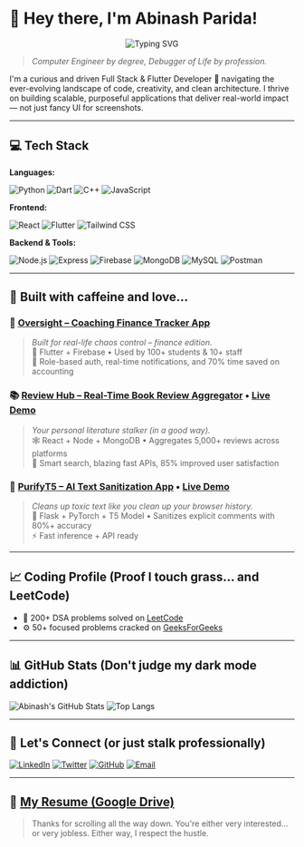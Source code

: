 # 👋 Hey there, I'm Abinash Parida!

<p align="center">
  <img src="https://readme-typing-svg.demolab.com?font=Fira+Code&duration=2000&pause=500&color=00F7FF&center=true&vCenter=true&multiline=true&width=435&height=60&lines=Hustling+🚀;Coding+💻;Grinding+🔥;Improving+📈;Learning+📚;Building+Projects+🛠️;Debugging+Life+😅" alt="Typing SVG" />
</p>

> *Computer Engineer by degree, Debugger of Life by profession.*

I'm a curious and driven Full Stack & Flutter Developer 🚀 navigating the ever-evolving landscape of code, creativity, and clean architecture. I thrive on building scalable, purposeful applications that deliver real-world impact — not just fancy UI for screenshots.

---

## 💻 Tech Stack

**Languages:**  

![Python](https://img.shields.io/badge/Python-3776AB?style=for-the-badge&logo=python&logoColor=white) 
![Dart](https://img.shields.io/badge/Dart-0175C2?style=for-the-badge&logo=dart&logoColor=white) 
![C++](https://img.shields.io/badge/C++-00599C?style=for-the-badge&logo=cplusplus&logoColor=white) 
![JavaScript](https://img.shields.io/badge/JavaScript-F7DF1E?style=for-the-badge&logo=javascript&logoColor=black)

**Frontend:**  

![React](https://img.shields.io/badge/React-20232A?style=for-the-badge&logo=react&logoColor=61DAFB)
![Flutter](https://img.shields.io/badge/Flutter-02569B?style=for-the-badge&logo=flutter&logoColor=white)
![Tailwind CSS](https://img.shields.io/badge/Tailwind-38B2AC?style=for-the-badge&logo=tailwind-css&logoColor=white)

**Backend & Tools:**  

![Node.js](https://img.shields.io/badge/Node.js-339933?style=for-the-badge&logo=nodedotjs&logoColor=white)
![Express](https://img.shields.io/badge/Express.js-000000?style=for-the-badge&logo=express&logoColor=white)
![Firebase](https://img.shields.io/badge/Firebase-FFCA28?style=for-the-badge&logo=firebase&logoColor=black)
![MongoDB](https://img.shields.io/badge/MongoDB-47A248?style=for-the-badge&logo=mongodb&logoColor=white)
![MySQL](https://img.shields.io/badge/MySQL-00758F?style=for-the-badge&logo=mysql&logoColor=white)
![Postman](https://img.shields.io/badge/Postman-FF6C37?style=for-the-badge&logo=postman&logoColor=white)

---

## 🧠 Built with caffeine and love...

### 🔧 [Oversight – Coaching Finance Tracker App](https://github.com/Abinash2004/Oversight)  
> *Built for real-life chaos control – finance edition.*  
📱 Flutter + Firebase • Used by 100+ students & 10+ staff  
🧾 Role-based auth, real-time notifications, and 70% time saved on accounting

### 📚 [Review Hub – Real-Time Book Review Aggregator](https://github.com/Abinash2004/ReviewHub) • [Live Demo](https://reviewhub-v62d.onrender.com/)  
> *Your personal literature stalker (in a good way).*  
🕸️ React + Node + MongoDB • Aggregates 5,000+ reviews across platforms  
🧠 Smart search, blazing fast APIs, 85% improved user satisfaction

### 🧼 [PurifyT5 – AI Text Sanitization App](https://github.com/Abinash2004/PurifyT5) • [Live Demo](https://mild-shoshanna-abinashparida-5307eebe.koyeb.app/)  
> *Cleans up toxic text like you clean up your browser history.*  
🤖 Flask + PyTorch + T5 Model • Sanitizes explicit comments with 80%+ accuracy  
⚡ Fast inference + API ready

---

## 📈 Coding Profile (Proof I touch grass... and LeetCode)

- 🧩 200+ DSA problems solved on [LeetCode](https://leetcode.com/u/abinash2004/)
- ⚙️ 50+ focused problems cracked on [GeeksForGeeks](https://www.geeksforgeeks.org/user/abinash2004/?ref=header_profile)

---

## 📊 GitHub Stats (Don't judge my dark mode addiction)

![Abinash's GitHub Stats](https://github-readme-stats.vercel.app/api?username=Abinash2004&show_icons=true&theme=radical)      ![Top Langs](https://github-readme-stats.vercel.app/api/top-langs/?username=Abinash2004&layout=compact&theme=radical)

---

## 🤝 Let's Connect (or just stalk professionally)

[![LinkedIn](https://img.shields.io/badge/LinkedIn-blue?style=for-the-badge&logo=linkedin&logoColor=white)](https://www.linkedin.com/in/abinashparida28/)
[![Twitter](https://img.shields.io/badge/Twitter-1DA1F2?style=for-the-badge&logo=twitter&logoColor=white)](https://x.com/abinash_p28)
[![GitHub](https://img.shields.io/badge/GitHub-100000?style=for-the-badge&logo=github&logoColor=white)](https://github.com/Abinash2004)
[![Email](https://img.shields.io/badge/Email-D14836?style=for-the-badge&logo=gmail&logoColor=white)](mailto:abinashparida2021@gmail.com)

---

## 📄 [My Resume (Google Drive)](https://drive.google.com/drive/folders/1VgBitIUK2R8K85HN0Burn4UkmG4lOsDt?usp=sharing)

> Thanks for scrolling all the way down. You're either very interested... or very jobless. Either way, I respect the hustle.

